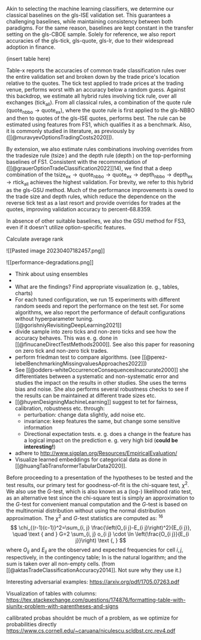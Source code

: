 
Akin to selecting the machine learning classifiers, we determine our classical baselines on the gls-ISE validation set. This guarantees a challenging baselines, while maintaining consistency between both paradigms. For the same reason, baselines are kept constant in the transfer setting on the gls-CBOE sample. Solely for reference, we also report accuracies of the gls-tick, gls-quote, gls-lr, due to their widespread adoption in finance.

(insert table here)

Table-x reports the accuracies of common trade classification rules over the entire validation set and broken down by the trade price's location relative to the quotes. The tick test applied to trade prices at the trading venue, performs worst with an accuracy below a random guess. Against this backdrop, we estimate all hybrid rules involving tick rule, over all exchanges ($\operatorname{tick}_{\text{all}}$). From all classical rules, a combination of the quote rule ($\operatorname{quote}_{\text{nbbo}} \to \operatorname{quote}_{\text{ex}}$), where the quote rule is first applied to the gls-NBBO and then to quotes of the gls-ISE quotes, performs best. The rule can be estimated using features from FS1, which qualifies it as a benchmark. Also, it is commonly studied in literature, as previously by ([[@muravyevOptionsTradingCosts2020]]).

By extension, we also estimate rules combinations involving overrides from the tradesize rule ($\operatorname{tsize}$) and the depth rule ($\operatorname{depth}$) on the top-performing baselines of FS1. Consistent with the recommendation of ([[@grauerOptionTradeClassification2022]]14), we find that a deep combination of the $\operatorname{tsize}_{\text{ex}} \to \operatorname{quote}_{\text{nbbo}} \to \operatorname{quote}_{\text{ex}} \to \operatorname{depth}_{\text{nbbo}} \to \operatorname{depth}_{\text{ex}} \to \operatorname{rtick}_{\text{all}}$ achieves the highest validation. For brevity, we refer to this hybrid as the gls-GSU method. Much of the performance improvements is owed to the trade size and depth rules, which reduce the dependence on the reverse tick test as a last resort and provide overrides for trades at the quotes, improving validation accuracy to percent-68.8359. 

In absence of other suitable baselines, we also the GSU method for FS3, even if it doesn't utilize option-specific features.

Calculate average rank

![[Pasted image 20230407182457.png]]



![[performance-degradations.png]]


- Think about using ensembles
- 
- What are the findings? Find appropriate visualization (e. g., tables, charts)
-  For each tuned configuration, we run 15 experiments with different random seeds and report the performance on the test set. For some algorithms, we also report the performance of default configurations without hyperparameter tuning. [[@gorishniyRevisitingDeepLearning2021]]
- divide sample into zero ticks and non-zero ticks and see how the accuracy behaves. This was e. g. done in [[@finucaneDirectTestMethods2000]]. See also this paper for reasoning on zero tick and non-zero tick trades.
- perform friedman test to compare algorithms. (see [[@perez-lebelBenchmarkingMissingvaluesApproaches2022]])
- See [[@odders-whiteOccurrenceConsequencesInaccurate2000]] she differentiates between a systematic and non-systematic error and studies the impact on the results in other studies. She uses the terms bias and noise. She also performs several robustness checks to see if the results can be maintained at different trade sizes etc.
- [[@huyenDesigningMachineLearning]] suggest to tet for fairness, calibration, robustness etc. through:
	- perturbation: change data slightly, add noise etc.
	- invariance: keep features the same, but change some sensitive information
	- Directional expectation tests. e. g. does a change in the feature has a logical impact on the prediction e. g. very high bid (**could be interesting!**)
- adhere to http://www.sigplan.org/Resources/EmpiricalEvaluation/
- Visualize learned embeddings for categorical data as done in [[@huangTabTransformerTabularData2020]]. 



Before proceeding to a presentation of the hypotheses to be tested and the test results, our primary test for goodness-of-fit is the chi-square test, $\chi^2$. We also use the $G$-test, which is also known as a (log-) likelihood ratio test, as an alternative test since the chi-square test is simply an approximation to the $G$-test for convenient manual computation and the $G$-test is based on the multinomial distribution without using the normal distribution approximation. The $\chi^2$ and $G$-test statistics are computed as: ${ }^{16}$
$$
\chi_{(r-1)(c-1)}^2=\sum_{i, j} \frac{\left(O_{i j}-E_{i j}\right)^2}{E_{i j}}, \quad \text { and } G=2 \sum_{i, j} o_{i j} \cdot \ln \left(\frac{O_{i j}}{E_{i j}}\right) \text {, }
$$
where $O_{i j}$ and $E_{i j}$ are the observed and expected frequencies for cell $i, j$, respectively, in the contingency table; In is the natural logarithm; and the sum is taken over all non-empty cells. (from [[@aktasTradeClassificationAccuracy2014]]. Not sure why they use it.)


Interesting adversarial examples: https://arxiv.org/pdf/1705.07263.pdf


Visualization of tables with columns: https://tex.stackexchange.com/questions/174876/formatting-table-with-siunitx-problem-with-parentheses-and-signs

callibrated probas shouldnt be much of a problem, as we optimize for probabilities directly https://www.cs.cornell.edu/~caruana/niculescu.scldbst.crc.rev4.pdf